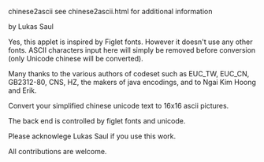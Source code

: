 
chinese2ascii
see chinese2ascii.html for additional information

by Lukas Saul

Yes, this applet is inspired by Figlet fonts.  However it doesn't use any other fonts.  ASCII characters input here will simply be removed before conversion (only Unicode chinese will be converted).

Many thanks to the various authors of codeset such as EUC_TW, EUC_CN, GB2312-80, CNS, HZ, the makers of java encodings, and to Ngai Kim Hoong and Erik.

Convert your simplified chinese unicode text to 16x16 ascii pictures.

The back end is controlled by figlet fonts and unicode.


Please acknowlege Lukas Saul if you use this work.  

All contributions are welcome.  
